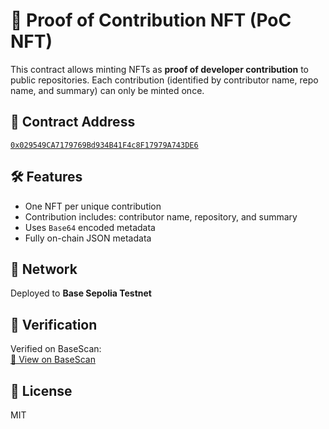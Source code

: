 # 🧾 Proof of Contribution NFT (PoC NFT)

This contract allows minting NFTs as **proof of developer contribution** to public repositories. Each contribution (identified by contributor name, repo name, and summary) can only be minted once.

## 📜 Contract Address

[`0x029549CA7179769Bd934B41F4c8F17979A743DE6`](https://sepolia.basescan.org/address/0x029549CA7179769Bd934B41F4c8F17979A743DE6)

## 🛠 Features

- One NFT per unique contribution
- Contribution includes: contributor name, repository, and summary
- Uses `Base64` encoded metadata
- Fully on-chain JSON metadata

## 🧪 Network

Deployed to **Base Sepolia Testnet**

## 🔗 Verification

Verified on BaseScan:  
[🔎 View on BaseScan](https://sepolia.basescan.org/address/0x029549CA7179769Bd934B41F4c8F17979A743DE6)

## 📝 License

MIT
